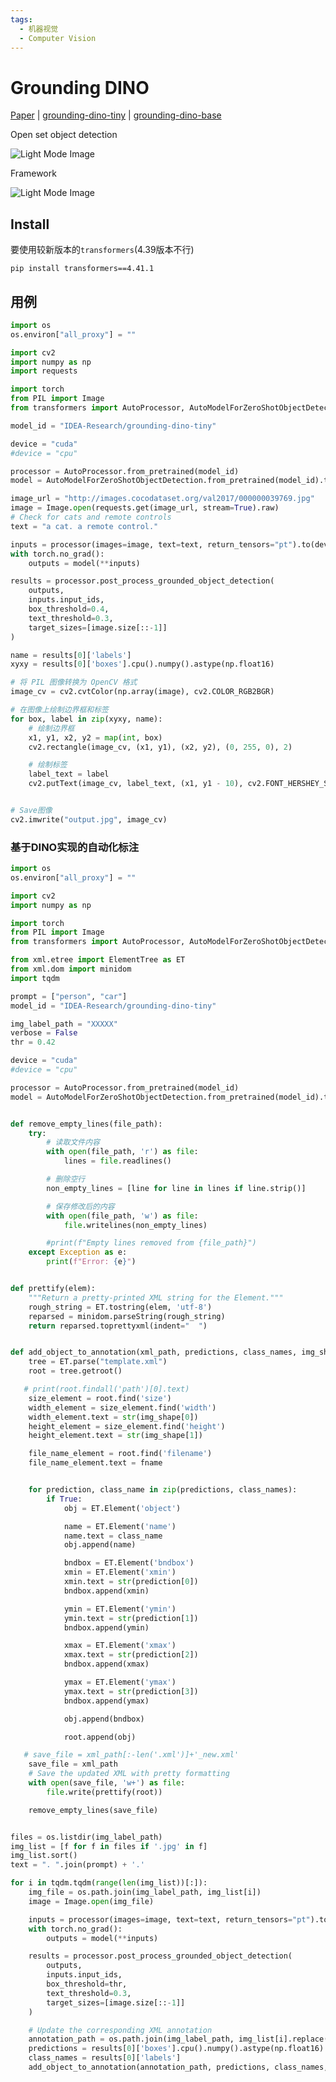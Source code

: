 ```yaml
---
tags:
  - 机器视觉
  - Computer Vision
---
```


<style>
html.dark .light-mode {
  display: none;
}

html.dark .dark-mode {
  display: block;
}

html:not(.dark) .light-mode {
  display: block;
}

html:not(.dark) .dark-mode {
  display: none;
}
</style>

# Grounding DINO

[Paper](https://arxiv.org/pdf/2303.05499) | [grounding-dino-tiny](https://huggingface.co/IDEA-Research/grounding-dino-tiny/tree/main)
| [grounding-dino-base](https://huggingface.co/IDEA-Research/grounding-dino-base)

Open set object detection
<div class="theme-image">
  <img src="./assets/open_set.png" alt="Light Mode Image" class="light-mode">
  <img src="./assets/dark_open_set.png" alt="Dark Mode Image" class="dark-mode">
</div>


Framework
<div class="theme-image">
  <img src="./assets/grounding_dino_framework.png" alt="Light Mode Image" class="light-mode">
  <img src="./assets/dark_grounding_dino_framework.png" alt="Dark Mode Image" class="dark-mode">
</div>


## Install

要使用较新版本的`transformers`(4.39版本不行)
```shell
pip install transformers==4.41.1
```

## 用例
```python
import os
os.environ["all_proxy"] = ""

import cv2
import numpy as np
import requests

import torch
from PIL import Image
from transformers import AutoProcessor, AutoModelForZeroShotObjectDetection

model_id = "IDEA-Research/grounding-dino-tiny"

device = "cuda"
#device = "cpu"

processor = AutoProcessor.from_pretrained(model_id)
model = AutoModelForZeroShotObjectDetection.from_pretrained(model_id).to(device)  # 这个语句会使imshow失效

image_url = "http://images.cocodataset.org/val2017/000000039769.jpg"
image = Image.open(requests.get(image_url, stream=True).raw)
# Check for cats and remote controls
text = "a cat. a remote control."

inputs = processor(images=image, text=text, return_tensors="pt").to(device)
with torch.no_grad():
    outputs = model(**inputs)

results = processor.post_process_grounded_object_detection(
    outputs,
    inputs.input_ids,
    box_threshold=0.4,
    text_threshold=0.3,
    target_sizes=[image.size[::-1]]
)

name = results[0]['labels']
xyxy = results[0]['boxes'].cpu().numpy().astype(np.float16)

# 将 PIL 图像转换为 OpenCV 格式
image_cv = cv2.cvtColor(np.array(image), cv2.COLOR_RGB2BGR)

# 在图像上绘制边界框和标签
for box, label in zip(xyxy, name):
    # 绘制边界框
    x1, y1, x2, y2 = map(int, box)
    cv2.rectangle(image_cv, (x1, y1), (x2, y2), (0, 255, 0), 2)

    # 绘制标签
    label_text = label
    cv2.putText(image_cv, label_text, (x1, y1 - 10), cv2.FONT_HERSHEY_SIMPLEX, 0.9, (0, 255, 0), 2)


# Save图像
cv2.imwrite("output.jpg", image_cv)

```

### 基于DINO实现的自动化标注
```python
import os
os.environ["all_proxy"] = ""

import cv2
import numpy as np

import torch
from PIL import Image
from transformers import AutoProcessor, AutoModelForZeroShotObjectDetection

from xml.etree import ElementTree as ET
from xml.dom import minidom
import tqdm

prompt = ["person", "car"]
model_id = "IDEA-Research/grounding-dino-tiny"

img_label_path = "XXXXX"
verbose = False
thr = 0.42

device = "cuda"
#device = "cpu"

processor = AutoProcessor.from_pretrained(model_id)
model = AutoModelForZeroShotObjectDetection.from_pretrained(model_id).to(device)  # 这个语句会使imshow失效


def remove_empty_lines(file_path):
    try:
        # 读取文件内容
        with open(file_path, 'r') as file:
            lines = file.readlines()

        # 删除空行
        non_empty_lines = [line for line in lines if line.strip()]

        # 保存修改后的内容
        with open(file_path, 'w') as file:
            file.writelines(non_empty_lines)

        #print(f"Empty lines removed from {file_path}")
    except Exception as e:
        print(f"Error: {e}")


def prettify(elem):
    """Return a pretty-printed XML string for the Element."""
    rough_string = ET.tostring(elem, 'utf-8')
    reparsed = minidom.parseString(rough_string)
    return reparsed.toprettyxml(indent="  ")


def add_object_to_annotation(xml_path, predictions, class_names, img_shape, fname):
    tree = ET.parse("template.xml")
    root = tree.getroot()

   # print(root.findall('path')[0].text)
    size_element = root.find('size')
    width_element = size_element.find('width')
    width_element.text = str(img_shape[0])
    height_element = size_element.find('height')
    height_element.text = str(img_shape[1])

    file_name_element = root.find('filename')
    file_name_element.text = fname


    for prediction, class_name in zip(predictions, class_names):
        if True:
            obj = ET.Element('object')

            name = ET.Element('name')
            name.text = class_name
            obj.append(name)

            bndbox = ET.Element('bndbox')
            xmin = ET.Element('xmin')
            xmin.text = str(prediction[0])
            bndbox.append(xmin)

            ymin = ET.Element('ymin')
            ymin.text = str(prediction[1])
            bndbox.append(ymin)

            xmax = ET.Element('xmax')
            xmax.text = str(prediction[2])
            bndbox.append(xmax)

            ymax = ET.Element('ymax')
            ymax.text = str(prediction[3])
            bndbox.append(ymax)

            obj.append(bndbox)

            root.append(obj)

   # save_file = xml_path[:-len('.xml')]+'_new.xml'
    save_file = xml_path
    # Save the updated XML with pretty formatting
    with open(save_file, 'w+') as file:
        file.write(prettify(root))

    remove_empty_lines(save_file)


files = os.listdir(img_label_path)
img_list = [f for f in files if '.jpg' in f]
img_list.sort()
text = ". ".join(prompt) + '.'

for i in tqdm.tqdm(range(len(img_list))[:]):
    img_file = os.path.join(img_label_path, img_list[i])
    image = Image.open(img_file)

    inputs = processor(images=image, text=text, return_tensors="pt").to(device)
    with torch.no_grad():
        outputs = model(**inputs)

    results = processor.post_process_grounded_object_detection(
        outputs,
        inputs.input_ids,
        box_threshold=thr,
        text_threshold=0.3,
        target_sizes=[image.size[::-1]]
    )

    # Update the corresponding XML annotation
    annotation_path = os.path.join(img_label_path, img_list[i].replace('.jpg', '.xml'))
    predictions = results[0]['boxes'].cpu().numpy().astype(np.float16)
    class_names = results[0]['labels']
    add_object_to_annotation(annotation_path, predictions, class_names, image.size, img_list[i])
```
